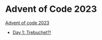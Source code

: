 # Advent of Code 2023

[Advent of code 2023](http://adventofcode.com/2023)

- [Day 1: Trebuchet?!](01_Trebuchet/README.md)